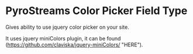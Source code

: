 # PyroStreams Color Picker Field Type

Gives ability to use jquery color picker on your site.

It uses jquery miniColors plugin, it can be found (https://github.com/claviska/jquery-miniColors/ "HERE").